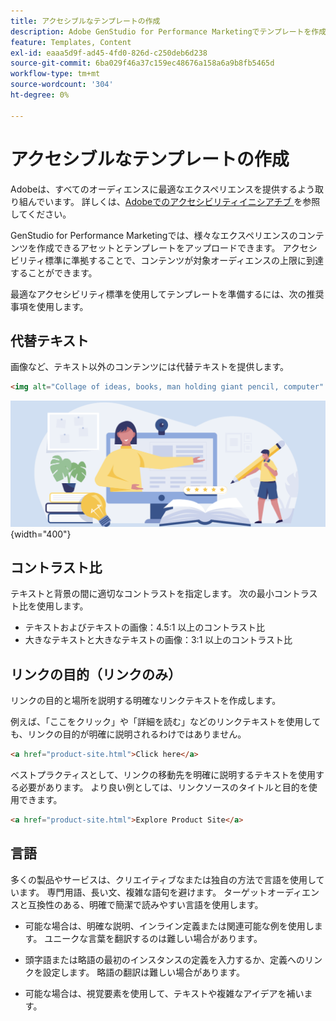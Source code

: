 ```yaml
---
title: アクセシブルなテンプレートの作成
description: Adobe GenStudio for Performance Marketingでテンプレートを作成して、より多くのオーディエンスにリーチし、最適なエクスペリエンスを提供できるようにします。
feature: Templates, Content
exl-id: eaaa5d9f-ad45-4fd0-826d-c250deb6d238
source-git-commit: 6ba029f46a37c159ec48676a158a6a9b8fb5465d
workflow-type: tm+mt
source-wordcount: '304'
ht-degree: 0%

---
```


# アクセシブルなテンプレートの作成

Adobeは、すべてのオーディエンスに最適なエクスペリエンスを提供するよう取り組んでいます。 詳しくは、[Adobeでのアクセシビリティイニシアチブ ](https://www.adobe.com/trust/accessibility/initiatives.html) を参照してください。

GenStudio for Performance Marketingでは、様々なエクスペリエンスのコンテンツを作成できるアセットとテンプレートをアップロードできます。 アクセシビリティ標準に準拠することで、コンテンツが対象オーディエンスの上限に到達することができます。

最適なアクセシビリティ標準を使用してテンプレートを準備するには、次の推奨事項を使用します。

## 代替テキスト

画像など、テキスト以外のコンテンツには代替テキストを提供します。

```html
<img alt="Collage of ideas, books, man holding giant pencil, computer" src="card-create-assets.png">
```

![ アイデア、本、巨大な鉛筆を持つ男、コンピュータのコラージュ ](../../assets/card-create-assets.png){width="400"}

## コントラスト比

テキストと背景の間に適切なコントラストを指定します。 次の最小コントラスト比を使用します。

- テキストおよびテキストの画像：4.5:1 以上のコントラスト比
- 大きなテキストと大きなテキストの画像：3:1 以上のコントラスト比

## リンクの目的（リンクのみ）

リンクの目的と場所を説明する明確なリンクテキストを作成します。

例えば、「ここをクリック」や「詳細を読む」などのリンクテキストを使用しても、リンクの目的が明確に説明されるわけではありません。

```html
<a href="product-site.html">Click here</a>
```

ベストプラクティスとして、リンクの移動先を明確に説明するテキストを使用する必要があります。 より良い例としては、リンクソースのタイトルと目的を使用できます。

```html
<a href="product-site.html">Explore Product Site</a>
```

## 言語

多くの製品やサービスは、クリエイティブなまたは独自の方法で言語を使用しています。 専門用語、長い文、複雑な語句を避けます。 ターゲットオーディエンスと互換性のある、明確で簡潔で読みやすい言語を使用します。

- 可能な場合は、明確な説明、インライン定義または関連可能な例を使用します。 ユニークな言葉を翻訳するのは難しい場合があります。

- 頭字語または略語の最初のインスタンスの定義を入力するか、定義へのリンクを設定します。 略語の翻訳は難しい場合があります。

- 可能な場合は、視覚要素を使用して、テキストや複雑なアイデアを補います。
